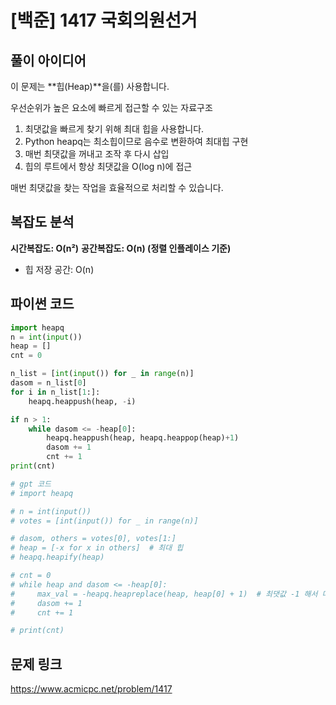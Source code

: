 # [백준] 1417 국회의원선거

## 풀이 아이디어
이 문제는 **힙(Heap)**을(를) 사용합니다.

우선순위가 높은 요소에 빠르게 접근할 수 있는 자료구조

1. 최댓값을 빠르게 찾기 위해 최대 힙을 사용합니다.
2. Python heapq는 최소힙이므로 음수로 변환하여 최대힙 구현
3. 매번 최댓값을 꺼내고 조작 후 다시 삽입
4. 힙의 루트에서 항상 최댓값을 O(log n)에 접근

매번 최댓값을 찾는 작업을 효율적으로 처리할 수 있습니다.

## 복잡도 분석
**시간복잡도: O(n²)**
**공간복잡도: O(n) (정렬 인플레이스 기준)**
- 힙 저장 공간: O(n)

## 파이썬 코드
```python
import heapq
n = int(input())
heap = []
cnt = 0

n_list = [int(input()) for _ in range(n)]
dasom = n_list[0]
for i in n_list[1:]:
    heapq.heappush(heap, -i)

if n > 1:
    while dasom <= -heap[0]:
        heapq.heappush(heap, heapq.heappop(heap)+1)
        dasom += 1
        cnt += 1
print(cnt)

# gpt 코드
# import heapq

# n = int(input())
# votes = [int(input()) for _ in range(n)]

# dasom, others = votes[0], votes[1:]
# heap = [-x for x in others]  # 최대 힙
# heapq.heapify(heap)

# cnt = 0
# while heap and dasom <= -heap[0]:
#     max_val = -heapq.heapreplace(heap, heap[0] + 1)  # 최댓값 -1 해서 다시 push
#     dasom += 1
#     cnt += 1

# print(cnt)
```

## 문제 링크
https://www.acmicpc.net/problem/1417

